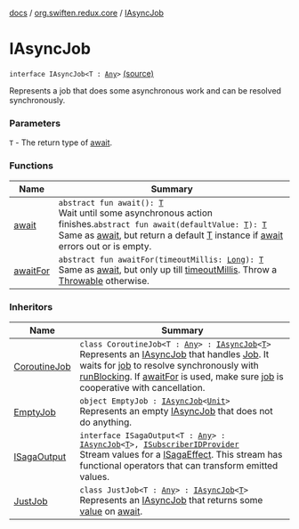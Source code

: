 [docs](../../index.md) / [org.swiften.redux.core](../index.md) / [IAsyncJob](./index.md)

# IAsyncJob

`interface IAsyncJob<T : `[`Any`](https://kotlinlang.org/api/latest/jvm/stdlib/kotlin/-any/index.html)`>` [(source)](https://github.com/protoman92/KotlinRedux/tree/master/common/common-core/src/main/kotlin/org/swiften/redux/core/AsyncJob.kt#L19)

Represents a job that does some asynchronous work and can be resolved synchronously.

### Parameters

`T` - The return type of [await](await.md).

### Functions

| Name | Summary |
|---|---|
| [await](await.md) | `abstract fun await(): `[`T`](index.md#T)<br>Wait until some asynchronous action finishes.`abstract fun await(defaultValue: `[`T`](index.md#T)`): `[`T`](index.md#T)<br>Same as [await](await.md), but return a default [T](index.md#T) instance if [await](await.md) errors out or is empty. |
| [awaitFor](await-for.md) | `abstract fun awaitFor(timeoutMillis: `[`Long`](https://kotlinlang.org/api/latest/jvm/stdlib/kotlin/-long/index.html)`): `[`T`](index.md#T)<br>Same as [await](await.md), but only up till [timeoutMillis](await-for.md#org.swiften.redux.core.IAsyncJob$awaitFor(kotlin.Long)/timeoutMillis). Throw a [Throwable](https://kotlinlang.org/api/latest/jvm/stdlib/kotlin/-throwable/index.html) otherwise. |

### Inheritors

| Name | Summary |
|---|---|
| [CoroutineJob](../-coroutine-job/index.md) | `class CoroutineJob<T : `[`Any`](https://kotlinlang.org/api/latest/jvm/stdlib/kotlin/-any/index.html)`> : `[`IAsyncJob`](./index.md)`<`[`T`](../-coroutine-job/index.md#T)`>`<br>Represents an [IAsyncJob](./index.md) that handles [Job](#). It waits for [job](../-coroutine-job/job.md) to resolve synchronously with [runBlocking](#). If [awaitFor](../-coroutine-job/await-for.md) is used, make sure [job](../-coroutine-job/job.md) is cooperative with cancellation. |
| [EmptyJob](../-empty-job/index.md) | `object EmptyJob : `[`IAsyncJob`](./index.md)`<`[`Unit`](https://kotlinlang.org/api/latest/jvm/stdlib/kotlin/-unit/index.html)`>`<br>Represents an empty [IAsyncJob](./index.md) that does not do anything. |
| [ISagaOutput](../../org.swiften.redux.saga.common/-i-saga-output/index.md) | `interface ISagaOutput<T : `[`Any`](https://kotlinlang.org/api/latest/jvm/stdlib/kotlin/-any/index.html)`> : `[`IAsyncJob`](./index.md)`<`[`T`](../../org.swiften.redux.saga.common/-i-saga-output/index.md#T)`>, `[`ISubscriberIDProvider`](../-i-subscriber-i-d-provider/index.md)<br>Stream values for a [ISagaEffect](../../org.swiften.redux.saga.common/-i-saga-effect.md). This stream has functional operators that can transform emitted values. |
| [JustJob](../-just-job/index.md) | `class JustJob<T : `[`Any`](https://kotlinlang.org/api/latest/jvm/stdlib/kotlin/-any/index.html)`> : `[`IAsyncJob`](./index.md)`<`[`T`](../-just-job/index.md#T)`>`<br>Represents an [IAsyncJob](./index.md) that returns some [value](../-just-job/value.md) on [await](../-just-job/await.md). |
